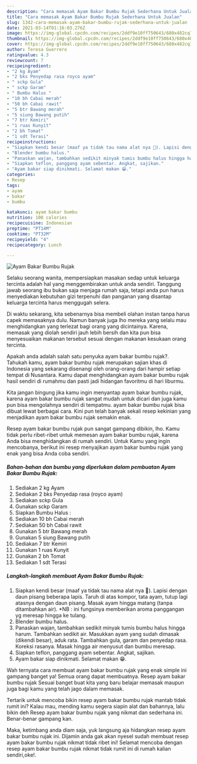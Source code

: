 ```yaml
---
description: "Cara memasak Ayam Bakar Bumbu Rujak Sederhana Untuk Jualan"
title: "Cara memasak Ayam Bakar Bumbu Rujak Sederhana Untuk Jualan"
slug: 1342-cara-memasak-ayam-bakar-bumbu-rujak-sederhana-untuk-jualan
date: 2021-03-14T01:16:03.276Z
image: https://img-global.cpcdn.com/recipes/2ddf9e10ff750643/680x482cq70/ayam-bakar-bumbu-rujak-foto-resep-utama.jpg
thumbnail: https://img-global.cpcdn.com/recipes/2ddf9e10ff750643/680x482cq70/ayam-bakar-bumbu-rujak-foto-resep-utama.jpg
cover: https://img-global.cpcdn.com/recipes/2ddf9e10ff750643/680x482cq70/ayam-bakar-bumbu-rujak-foto-resep-utama.jpg
author: Teresa Guerrero
ratingvalue: 4.3
reviewcount: 7
recipeingredient:
- "2 kg Ayam"
- "2 bks Penyedap rasa royco ayam"
- " sckp Gula"
- " sckp Garam"
- " Bumbu Halus "
- "10 bh Cabai merah"
- "50 bh Cabai rawit"
- "5 btr Bawang merah"
- "5 siung Bawang putih"
- "7 btr Kemiri"
- "1 ruas Kunyit"
- "2 bh Tomat"
- "1 sdt Terasi"
recipeinstructions:
- "Siapkan kendi besar (maaf ya tidak tau nama alat nya 🙏). Lapisi dengan daun pisang beberapa lapis. Taruh di atas kompor, tata ayam, tutup lagi atasnya dengan daun pisang. Masak ayam hingga matang (tanpa ditambahkan air). *NB : ini fungsinya memberikan aroma panggangan yg meresap hingga ke tulang."
- "Blender bumbu halus."
- "Panaskan wajan, tambahkan sedikit minyak tumis bumbu halus hingga harum. Tambahkan sedikit air. Masukkan ayam yang sudah dimasak (dikendi besar), aduk rata. Tambahkan gula, garam dan penyedap rasa. Koreksi rasanya. Masak hingga air menyusut dan bumbu meresap."
- "Siapkan teflon, panggang ayam sebentar. Angkat, sajikan."
- "Ayam bakar siap dinikmati. Selamat makan 😁."
categories:
- Resep
tags:
- ayam
- bakar
- bumbu

katakunci: ayam bakar bumbu 
nutrition: 108 calories
recipecuisine: Indonesian
preptime: "PT14M"
cooktime: "PT32M"
recipeyield: "4"
recipecategory: Lunch

---
```



![Ayam Bakar Bumbu Rujak](https://img-global.cpcdn.com/recipes/2ddf9e10ff750643/680x482cq70/ayam-bakar-bumbu-rujak-foto-resep-utama.jpg)

Selaku seorang wanita, mempersiapkan masakan sedap untuk keluarga tercinta adalah hal yang menggembirakan untuk anda sendiri. Tanggung jawab seorang ibu bukan saja menjaga rumah saja, tetapi anda pun harus menyediakan kebutuhan gizi terpenuhi dan panganan yang disantap keluarga tercinta harus menggugah selera.

Di waktu  sekarang, kita sebenarnya bisa membeli olahan instan tanpa harus capek memasaknya dulu. Namun banyak juga lho mereka yang selalu mau menghidangkan yang terlezat bagi orang yang dicintainya. Karena, memasak yang diolah sendiri jauh lebih bersih dan kita pun bisa menyesuaikan makanan tersebut sesuai dengan makanan kesukaan orang tercinta. 



Apakah anda adalah salah satu penyuka ayam bakar bumbu rujak?. Tahukah kamu, ayam bakar bumbu rujak merupakan sajian khas di Indonesia yang sekarang disenangi oleh orang-orang dari hampir setiap tempat di Nusantara. Kamu dapat menghidangkan ayam bakar bumbu rujak hasil sendiri di rumahmu dan pasti jadi hidangan favoritmu di hari liburmu.

Kita jangan bingung jika kamu ingin menyantap ayam bakar bumbu rujak, karena ayam bakar bumbu rujak sangat mudah untuk dicari dan juga kamu pun bisa mengolahnya sendiri di tempatmu. ayam bakar bumbu rujak bisa dibuat lewat berbagai cara. Kini pun telah banyak sekali resep kekinian yang menjadikan ayam bakar bumbu rujak semakin enak.

Resep ayam bakar bumbu rujak pun sangat gampang dibikin, lho. Kamu tidak perlu ribet-ribet untuk memesan ayam bakar bumbu rujak, karena Anda bisa menghidangkan di rumah sendiri. Untuk Kamu yang ingin mencobanya, berikut ini resep menyajikan ayam bakar bumbu rujak yang enak yang bisa Anda coba sendiri.

<!--inarticleads1-->

##### Bahan-bahan dan bumbu yang diperlukan dalam pembuatan Ayam Bakar Bumbu Rujak:

1. Sediakan 2 kg Ayam
1. Sediakan 2 bks Penyedap rasa (royco ayam)
1. Sediakan  sckp Gula
1. Gunakan  sckp Garam
1. Siapkan  Bumbu Halus :
1. Sediakan 10 bh Cabai merah
1. Sediakan 50 bh Cabai rawit
1. Gunakan 5 btr Bawang merah
1. Gunakan 5 siung Bawang putih
1. Sediakan 7 btr Kemiri
1. Gunakan 1 ruas Kunyit
1. Gunakan 2 bh Tomat
1. Sediakan 1 sdt Terasi




<!--inarticleads2-->

##### Langkah-langkah membuat Ayam Bakar Bumbu Rujak:

1. Siapkan kendi besar (maaf ya tidak tau nama alat nya 🙏). Lapisi dengan daun pisang beberapa lapis. Taruh di atas kompor, tata ayam, tutup lagi atasnya dengan daun pisang. Masak ayam hingga matang (tanpa ditambahkan air). *NB : ini fungsinya memberikan aroma panggangan yg meresap hingga ke tulang.
1. Blender bumbu halus.
1. Panaskan wajan, tambahkan sedikit minyak tumis bumbu halus hingga harum. Tambahkan sedikit air. Masukkan ayam yang sudah dimasak (dikendi besar), aduk rata. Tambahkan gula, garam dan penyedap rasa. Koreksi rasanya. Masak hingga air menyusut dan bumbu meresap.
1. Siapkan teflon, panggang ayam sebentar. Angkat, sajikan.
1. Ayam bakar siap dinikmati. Selamat makan 😁.




Wah ternyata cara membuat ayam bakar bumbu rujak yang enak simple ini gampang banget ya! Semua orang dapat membuatnya. Resep ayam bakar bumbu rujak Sesuai banget buat kita yang baru belajar memasak maupun juga bagi kamu yang telah jago dalam memasak.

Tertarik untuk mencoba bikin resep ayam bakar bumbu rujak mantab tidak rumit ini? Kalau mau, mending kamu segera siapin alat dan bahannya, lalu bikin deh Resep ayam bakar bumbu rujak yang nikmat dan sederhana ini. Benar-benar gampang kan. 

Maka, ketimbang anda diam saja, yuk langsung aja hidangkan resep ayam bakar bumbu rujak ini. Dijamin anda gak akan nyesel sudah membuat resep ayam bakar bumbu rujak nikmat tidak ribet ini! Selamat mencoba dengan resep ayam bakar bumbu rujak nikmat tidak rumit ini di rumah kalian sendiri,oke!.

